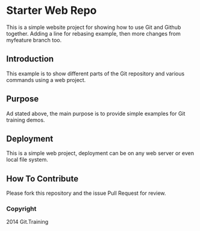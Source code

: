 # Starter Web Repo

This is a simple website project for
showing how to use Git and Github together.
Adding a line for rebasing example, then more changes
from myfeature branch too.

## Introduction

This example is to show different parts of the
Git repository and various commands using
a web project.

## Purpose

Ad stated above, the main purpose is to
provide simple examples for Git training demos.

## Deployment

This is a simple web project, deployment can be
on any web server or even local file system.

## How To Contribute

Please fork this repository and the issue Pull Request
for review.

### Copyright

2014 Git.Training

